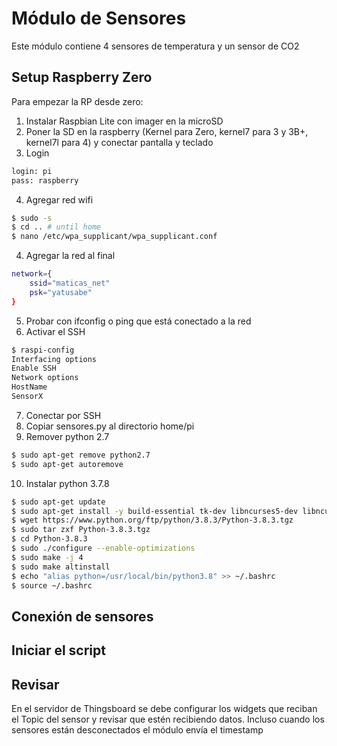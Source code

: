 # Módulo de Sensores
Este módulo contiene 4 sensores de temperatura y un sensor de CO2

## Setup Raspberry Zero
Para empezar la RP desde zero:
1. Instalar Raspbian Lite con imager en la microSD
2. Poner la SD en la raspberry (Kernel para Zero, kernel7 para 3 y 3B+, kernel7l para 4) y conectar pantalla y teclado
3. Login
```Bash
login: pi
pass: raspberry
```
4. Agregar red wifi
```Bash
$ sudo -s
$ cd .. # until home
$ nano /etc/wpa_supplicant/wpa_supplicant.conf
```

4. Agregar la red al final
```Bash
network={
    ssid="maticas_net"
    psk="yatusabe"
}
```
5. Probar con ifconfig o ping que está conectado a la red
6. Activar el SSH
```Bash
$ raspi-config
Interfacing options
Enable SSH
Network options
HostName
SensorX
```
7. Conectar por SSH
8. Copiar sensores.py al directorio home/pi
9. Remover python 2.7
```Bash
$ sudo apt-get remove python2.7
$ sudo apt-get autoremove
```
10. Instalar python 3.7.8
```Bash
$ sudo apt-get update
$ sudo apt-get install -y build-essential tk-dev libncurses5-dev libncursesw5-dev libreadline6-dev libdb5.3-dev libgdbm-dev libsqlite3-dev libssl-dev libbz2-dev libexpat1-dev liblzma-dev zlib1g-dev libffi-dev tar wget vim
$ wget https://www.python.org/ftp/python/3.8.3/Python-3.8.3.tgz
$ sudo tar zxf Python-3.8.3.tgz
$ cd Python-3.8.3
$ sudo ./configure --enable-optimizations
$ sudo make -j 4
$ sudo make altinstall
$ echo "alias python=/usr/local/bin/python3.8" >> ~/.bashrc
$ source ~/.bashrc
```


## Conexión de sensores


## Iniciar el script


## Revisar 
En el servidor de Thingsboard se debe configurar los widgets que reciban el Topic del sensor y revisar que estén recibiendo datos. Incluso cuando los sensores están desconectados el módulo envía el timestamp